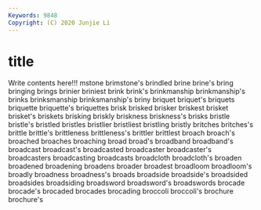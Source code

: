 ```yaml
---
Keywords: 9848
Copyright: (C) 2020 Junjie Li
---
```


# title

Write contents here!!!
mstone 
brimstone's 
brindled 
brine 
brine's
bring 
bringing 
brings 
brinier 
briniest 
brink 
brink's 
brinkmanship 
brinkmanship's 
brinks
brinksmanship 
brinksmanship's 
briny 
briquet 
briquet's 
briquets 
briquette 
briquette's 
briquettes 
brisk
brisked 
brisker 
briskest 
brisket 
brisket's 
briskets 
brisking 
briskly 
briskness 
briskness's
brisks 
bristle 
bristle's 
bristled 
bristles 
bristlier 
bristliest 
bristling 
bristly 
britches
britches's 
brittle 
brittle's 
brittleness 
brittleness's 
brittler 
brittlest 
broach 
broach's 
broached
broaches 
broaching 
broad 
broad's 
broadband 
broadband's 
broadcast 
broadcast's 
broadcasted 
broadcaster
broadcaster's 
broadcasters 
broadcasting 
broadcasts 
broadcloth 
broadcloth's 
broaden 
broadened 
broadening 
broadens
broader 
broadest 
broadloom 
broadloom's 
broadly 
broadness 
broadness's 
broads 
broadside 
broadside's
broadsided 
broadsides 
broadsiding 
broadsword 
broadsword's 
broadswords 
brocade 
brocade's 
brocaded 
brocades
brocading 
broccoli 
broccoli's 
brochure 
brochure's 
